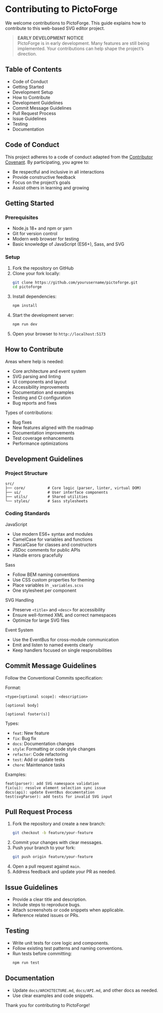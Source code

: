 # Contributing to PictoForge

We welcome contributions to PictoForge. This guide explains how to contribute to this web-based SVG editor project.

> **EARLY DEVELOPMENT NOTICE**  
> PictoForge is in early development. Many features are still being implemented. Your contributions can help shape the project’s direction.

## Table of Contents

- Code of Conduct
- Getting Started
- Development Setup
- How to Contribute
- Development Guidelines
- Commit Message Guidelines
- Pull Request Process
- Issue Guidelines
- Testing
- Documentation

## Code of Conduct

This project adheres to a code of conduct adapted from the [Contributor Covenant](https://www.contributor-covenant.org/). By participating, you agree to:

- Be respectful and inclusive in all interactions  
- Provide constructive feedback  
- Focus on the project’s goals  
- Assist others in learning and growing  

## Getting Started

### Prerequisites

- Node.js 18+ and npm or yarn  
- Git for version control  
- Modern web browser for testing  
- Basic knowledge of JavaScript (ES6+), Sass, and SVG  

### Setup

1. Fork the repository on GitHub  
2. Clone your fork locally:  
   ```bash
   git clone https://github.com/yourusername/pictoforge.git
   cd pictoforge
   ```
3. Install dependencies:  
   ```bash
   npm install
   ```
4. Start the development server:  
   ```bash
   npm run dev
   ```
5. Open your browser to `http://localhost:5173`

## How to Contribute

Areas where help is needed:

- Core architecture and event system  
- SVG parsing and linting  
- UI components and layout  
- Accessibility improvements  
- Documentation and examples  
- Testing and CI configuration  
- Bug reports and fixes  

Types of contributions:

- Bug fixes  
- New features aligned with the roadmap  
- Documentation improvements  
- Test coverage enhancements  
- Performance optimizations  

## Development Guidelines

### Project Structure

```
src/
├── core/          # Core logic (parser, linter, virtual DOM)
├── ui/            # User interface components
├── utils/         # Shared utilities
└── styles/        # Sass stylesheets
```

### Coding Standards

JavaScript

- Use modern ES6+ syntax and modules  
- CamelCase for variables and functions  
- PascalCase for classes and constructors  
- JSDoc comments for public APIs  
- Handle errors gracefully  

Sass

- Follow BEM naming conventions  
- Use CSS custom properties for theming  
- Place variables in `_variables.scss`  
- One stylesheet per component  

SVG Handling

- Preserve `<title>` and `<desc>` for accessibility  
- Ensure well-formed XML and correct namespaces  
- Optimize for large SVG files  

Event System

- Use the EventBus for cross-module communication  
- Emit and listen to named events clearly  
- Keep handlers focused on single responsibilities  

## Commit Message Guidelines

Follow the Conventional Commits specification:

Format:
```
<type>[optional scope]: <description>

[optional body]

[optional footer(s)]
```

Types:

- `feat`: New feature  
- `fix`: Bug fix  
- `docs`: Documentation changes  
- `style`: Formatting or code style changes  
- `refactor`: Code refactoring  
- `test`: Add or update tests  
- `chore`: Maintenance tasks  

Examples:
```
feat(parser): add SVG namespace validation
fix(ui): resolve element selection sync issue
docs(api): update EventBus documentation
test(svgParser): add tests for invalid SVG input
```

## Pull Request Process

1. Fork the repository and create a new branch:  
   ```bash
   git checkout -b feature/your-feature
   ```
2. Commit your changes with clear messages.  
3. Push your branch to your fork:  
   ```bash
   git push origin feature/your-feature
   ```
4. Open a pull request against `main`.  
5. Address feedback and update your PR as needed.  

## Issue Guidelines

- Provide a clear title and description.  
- Include steps to reproduce bugs.  
- Attach screenshots or code snippets when applicable.  
- Reference related issues or PRs.  

## Testing

- Write unit tests for core logic and components.  
- Follow existing test patterns and naming conventions.  
- Run tests before committing:  
  ```bash
  npm run test
  ```

## Documentation

- Update `docs/ARCHITECTURE.md`, `docs/API.md`, and other docs as needed.  
- Use clear examples and code snippets.  

Thank you for contributing to PictoForge!